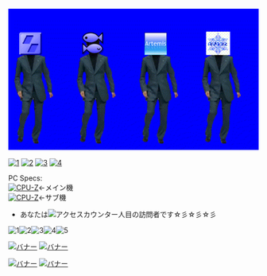 [![新ADV島BB](image.gif)](ons_convlist.md)

[![1](https://web.archive.org/web/20100522220543fw_/http://dietnavi.com/banner/120-60-3.gif)](https://youtu.be/dQw4w9WgXcQ)
[![2](http://www.gendama.jp/img/invitation_banner23.gif)](https://youtu.be/E9de-cmycx8)
[![3](http://img.pointi.jp/bn/bn120_60.gif)](https://youtu.be/chD3oqjZnGM)
[![4](https://www.chobirich.com/img/mypage/introduse/friend_120_60_b.gif)](https://bit.ly/393igGp)


PC Specs:<br>
[![CPU-Z](https://valid.x86.fr/cache/banner/yvmn5i-2.png)](https://valid.x86.fr/yvmn5i)←メイン機<br>
[![CPU-Z](https://valid.x86.fr/cache/banner/jwelbm-2.png)](https://valid.x86.fr/jwelbm)←サブ機<br>

- あなたは![アクセスカウンター](http://www.rays-counter.com/d505_f7_022/6241f4e53c2ce/)人目の訪問者です☆彡☆彡☆彡<br>

![1](http://www.rays-counter.com/images/counter_01.gif)![2](http://www.rays-counter.com/images/counter_02.gif)![3](http://www.rays-counter.com/images/counter_03.gif)![4](http://www.rays-counter.com/images/counter_04.gif)![5](http://www.rays-counter.com/images/counter_05.gif) 


[![バナー](http://www.alcot.biz/img/alban_01.jpg)](http://www.alcot.biz/)
[![バナー](http://qoo.amusecraft.com/banner.jpg)](http://qoo.amusecraft.com/)

[![バナー](http://kai-soft.jp/images/kai_banner.jpg)](http://kai-soft.jp/)
[![バナー](http://www.acaciasoft.jp/acaciabn.png)](http://www.acaciasoft.jp/)